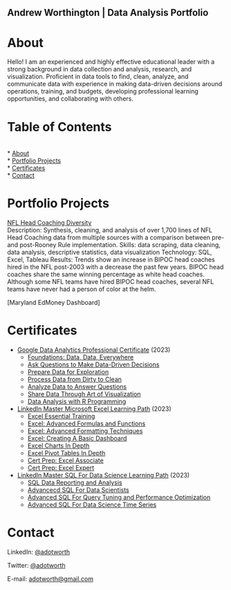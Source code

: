 ## Andrew Worthington | Data Analysis Portfolio

# About
Hello! I am an experienced and highly effective educational leader with a strong background in data collection and analysis, research, and visualization. Proficient in data tools to find, clean, analyze, and communicate data with experience in making data-driven decisions around operations, training, and budgets, developing professional learning opportunities, and collaborating with others.

# Table of Contents
<br> * [About](https://github.com/adotworth/data_analyst_portfolio/blob/main/README.md#About)
<br> * [Portfolio Projects](https://github.com/adotworth/data_analyst_portfolio/blob/main/README.md#portfolio-projects)
<br> * [Certificates](https://github.com/adotworth/data_analyst_portfolio/blob/main/README.md#certificates)
<br> * [Contact](https://github.com/adotworth/data_analyst_portfolio/blob/main/README.md#Contact)




# Portfolio Projects
[NFL Head Coaching Diversity](https://public.tableau.com/views/NFLCoachingDiversity/Dashboard1?:language=en-US&:display_count=n&:origin=viz_share_link)
<br>Description: Synthesis, cleaning, and analysis of over 1,700 lines of NFL Head Coaching data from multiple sources with a comparison between pre- and post-Rooney Rule implementation.
Skills: data scraping, data cleaning, data analysis, descriptive statistics, data visualization
Technology: SQL, Excel, Tableau
Results: Trends show an increase in BIPOC head coaches hired in the NFL post-2003 with a decrease the past few years. BIPOC head coaches share the same winning percentage as white head coaches. Although some NFL teams have hired BIPOC head coaches, several NFL teams have never had a person of color at the helm.

[Maryland EdMoney Dashboard]



# Certificates
* [Google Data Analytics Professional Certificate](https://drive.google.com/file/d/1zD4y-FGw2GqzaeiaNUBR5TyEuu-rtrQg/view?usp=share_link) (2023)
	* [Foundations: Data, Data, Everywhere](https://drive.google.com/file/d/1zD4y-FGw2GqzaeiaNUBR5TyEuu-rtrQg/view?usp=share_link)
	* [Ask Questions to Make Data-Driven Decisions](https://drive.google.com/file/d/1PwsHdKnoJ3GT2ZuLA55OZX2Hbf-Njwyt/view?usp=share_link)
	* [Prepare Data for Exploration](https://drive.google.com/file/d/1di5ZzjqwLetkTHQGDx1U1JlRxPJAP9gw/view?usp=share_link)
	* [Process Data from Dirty to Clean](https://drive.google.com/file/d/1n2SXdiVEbGta6i3_Pmyw_9mK1VYdv6u6/view?usp=share_link)
	* [Analyze Data to Answer Questions](https://drive.google.com/file/d/1kp0EA1ZH7GHKTpbXy3MzXYKqcjeUXPUl/view?usp=share_link)
	* [Share Data Through Art of Visualization](https://drive.google.com/file/d/1_wwCU05tckxOH6FC-FusGzBgdn_7Ywc6/view?usp=share_link)
	* [Data Analysis with R Programming](https://drive.google.com/file/d/1f3T0hGr7rzYgbPH0OO2t6pOXcjEEMUOm/view?usp=share_link)
* [LinkedIn Master Microsoft Excel Learning Path](https://drive.google.com/file/d/1j5z8vCjMFbbKyoyHsGbtRHQz7K3hCQqN/view?usp=share_link) (2023)
	* [Excel Essential Training](https://drive.google.com/file/d/1x2f655ZbfoJEqOpxaPnRXWqxIa8LyPXa/view?usp=share_link)
	* [Excel: Advanced Formulas and Functions](https://drive.google.com/file/d/1LG6IfDYqajBD2nxprwMieSCz-_W8RAGa/view?usp=share_link)
	* [Excel: Advanced Formatting Techniques](https://drive.google.com/file/d/1JweXvW42Kzehke8ivcvSzxQC9H6mliDy/view?usp=share_link)
	* [Excel: Creating A Basic Dashboard](https://drive.google.com/file/d/1cz21Pb5u_rnJH4_1clHTMx6mv-dlhJ5J/view?usp=share_link)
	* [Excel Charts In Depth](https://drive.google.com/file/d/1lzVsqk9L_bfT_L3Lv06bmbI6INmulP8p/view?usp=share_link)
	* [Excel Pivot Tables In Depth](https://drive.google.com/file/d/1p7ADFAx91-nLG4HxFqaf0o8hmo0WhJ1j/view?usp=share_link)
	* [Cert Prep: Excel Associate](https://drive.google.com/file/d/14o3PHsZ7CWdNAKRu9z1L74ORhYjfW3WG/view?usp=share_link)
	* [Cert Prep: Excel Expert](https://drive.google.com/file/d/1j5z8vCjMFbbKyoyHsGbtRHQz7K3hCQqN/view?usp=share_link)
* [LinkedIn Master SQL For Data Science Learning Path](https://drive.google.com/file/d/1b-Cu-zzwOih6BuDxpr22uDs2KtjatU6p/view?usp=share_link) (2023)
	* [SQL Data Reporting and Analysis](https://drive.google.com/file/d/17n8DidwFVEK0Foxlrez55Ix_mjze6XQF/view?usp=share_link)
	* [Advancecd SQL For Data Scientists](https://drive.google.com/file/d/17n8DidwFVEK0Foxlrez55Ix_mjze6XQF/view?usp=share_link)
	* [Advanced SQL For Query Tuning and Performance Optimization](https://drive.google.com/file/d/1lWdf8Z5ClJeVRrMfXYyeUc3kLq6a8KXn/view?usp=share_link)
	* [Advanced SQL For Data Science Time Series](https://drive.google.com/file/d/1FlkO_m15S_5ODxnLuIN45ym2MOhf9lBU/view?usp=share_link)

# Contact

LinkedIn: [@adotworth](www.linkedin.com/in/adotworth)

Twitter: [@adotworth](www.twitter.com/adotworth)

E-mail: adotworth@gmail.com
